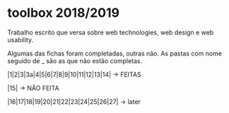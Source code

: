 # toolbox 2018/2019
Trabalho escrito que versa sobre web technologies, web design e web usability. 

Algumas das fichas foram completadas, outras não.
As pastas com nome seguido de _ são as que não estão completas.

|1|2|3|3a|4|5|6|7|8|9|10|11|12|13|14| -> FEITAS

|15| -> NÃO FEITA

|16|17|18|19|20|21|22|23|24|25|26|27| -> later
